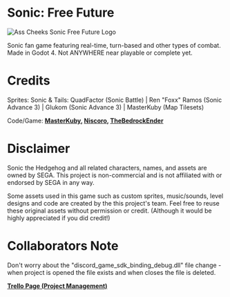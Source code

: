 # Sonic: Free Future

![Ass Cheeks Sonic Free Future Logo](https://cdn.discordapp.com/attachments/1286044162092826768/1361004841920364725/Sonic_Free_Future.png?ex=67ff2848&is=67fdd6c8&hm=d75f8575008238b99f5b4078fc019e266fa749010c3335a9dd1bba83fa0d7f1b&)

Sonic fan game featuring real-time, turn-based and other types of combat. Made in Godot 4. Not ANYWHERE near playable or complete yet.

# Credits
Sprites: Sonic & Tails: QuadFactor (Sonic Battle) | Ren "Foxx" Ramos (Sonic Advance 3) | Glukom (Sonic Advance 3) | MasterKuby (Map Tilesets)

Code/Game: **[MasterKuby](https://github.com/MasterKuby), [Niscoro](https://github.com/Niscoro), [TheBedrockEnder](https://github.com/TheBedrockEnder)**

# Disclaimer
Sonic the Hedgehog and all related characters, names, and assets are owned by SEGA. This project is non-commercial and is not affiliated with or endorsed by SEGA in any way.

Some assets used in this game such as custom sprites, music/sounds, level designs and code are created by the this project's team. Feel free to reuse these original assets without permission or credit. (Although it would be highly appreciated if you did credit!)

# Collaborators Note
Don't worry about the "discord_game_sdk_binding_debug.dll" file change - when project is opened the file exists and when closes the file is deleted.

**[Trello Page (Project Management)](https://trello.com/b/tcS7A7ud)**



